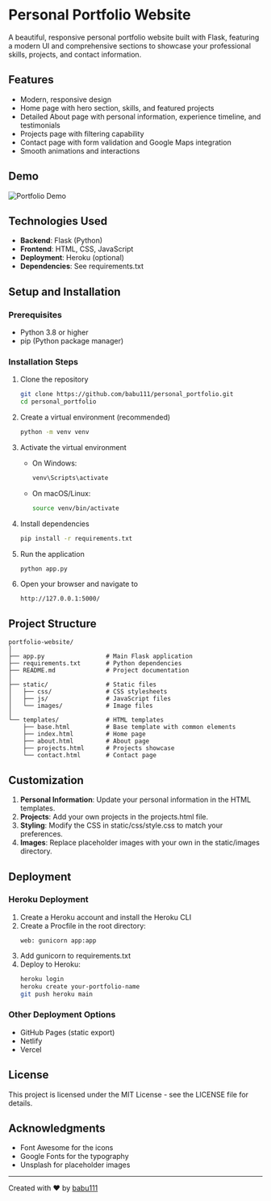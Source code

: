# Personal Portfolio Website

A beautiful, responsive personal portfolio website built with Flask, featuring a modern UI and comprehensive sections to showcase your professional skills, projects, and contact information.

## Features

- Modern, responsive design
- Home page with hero section, skills, and featured projects
- Detailed About page with personal information, experience timeline, and testimonials
- Projects page with filtering capability
- Contact page with form validation and Google Maps integration
- Smooth animations and interactions

## Demo

![Portfolio Demo](https://via.placeholder.com/800x400)

## Technologies Used

- **Backend**: Flask (Python)
- **Frontend**: HTML, CSS, JavaScript
- **Deployment**: Heroku (optional)
- **Dependencies**: See requirements.txt

## Setup and Installation

### Prerequisites
- Python 3.8 or higher
- pip (Python package manager)

### Installation Steps

1. Clone the repository
   ```bash
   git clone https://github.com/babu111/personal_portfolio.git
   cd personal_portfolio
   ```

2. Create a virtual environment (recommended)
   ```bash
   python -m venv venv
   ```

3. Activate the virtual environment
   - On Windows:
     ```bash
     venv\Scripts\activate
     ```
   - On macOS/Linux:
     ```bash
     source venv/bin/activate
     ```

4. Install dependencies
   ```bash
   pip install -r requirements.txt
   ```

5. Run the application
   ```bash
   python app.py
   ```

6. Open your browser and navigate to
   ```
   http://127.0.0.1:5000/
   ```

## Project Structure

```
portfolio-website/
│
├── app.py                 # Main Flask application
├── requirements.txt       # Python dependencies
├── README.md              # Project documentation
│
├── static/                # Static files
│   ├── css/               # CSS stylesheets
│   ├── js/                # JavaScript files
│   └── images/            # Image files
│
└── templates/             # HTML templates
    ├── base.html          # Base template with common elements
    ├── index.html         # Home page
    ├── about.html         # About page
    ├── projects.html      # Projects showcase
    └── contact.html       # Contact page
```

## Customization

1. **Personal Information**: Update your personal information in the HTML templates.
2. **Projects**: Add your own projects in the projects.html file.
3. **Styling**: Modify the CSS in static/css/style.css to match your preferences.
4. **Images**: Replace placeholder images with your own in the static/images directory.

## Deployment

### Heroku Deployment

1. Create a Heroku account and install the Heroku CLI
2. Create a Procfile in the root directory:
   ```
   web: gunicorn app:app
   ```
3. Add gunicorn to requirements.txt
4. Deploy to Heroku:
   ```bash
   heroku login
   heroku create your-portfolio-name
   git push heroku main
   ```

### Other Deployment Options

- GitHub Pages (static export)
- Netlify
- Vercel

## License

This project is licensed under the MIT License - see the LICENSE file for details.

## Acknowledgments

- Font Awesome for the icons
- Google Fonts for the typography
- Unsplash for placeholder images

---

Created with ❤️ by [babu111](https://github.com/babu111) 
